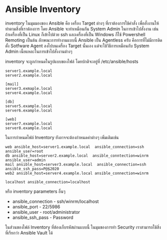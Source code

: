 # Ansible Inventory
inventory ในมุมมองของ Ansible คือ เครื่อง Target ต่างๆ ที่เราต้องการใช้คำสั่ง เพื่อสั่งงานให้ทำตามสิ่งที่เราต้องการ
โดย Ansible จะทำเหมือนกัน System Admin ในการเข้าไปสั่งงาน เช่น ถ้าเครื่องที่เป็น Linux ก็เข้าไปด้วย ssh และเครื่องที่เป็น Windows ก็ใช้ Powershell Remoting เป็นต้น
ลักษณะการทำงานแบบนี้ Ansible เป็น Agentless ครับ คือการที่ไม่มีการติดตั้ง Sotfware Agent ลงไปบนเครื่อง Target นั้นเอง แต่จะใช้วิธีการเหมือนกับ System Admin เนี้ยแหละในการเข้าไปสั่งงานต่างๆ 

inventory จะถูกกำหนดในรูปแบบของไฟล์ โดยปกติจะอยู่ที่ /etc/ansible/hosts
```
server1.example.local
server2.example.local

[mail]
server3.exmaple.local
server4.example.local

[db]
server5.example.local
server6.example.local

[web]
server7.example.local
server8.example.local
```

ในการกำหนดไฟล์ Inventory ยังอาจจะต้องกำหนดค่าต่างๆ เพิ่มเติมเช่น
```
web ansible_host=server1.example.local  ansible_connection=ssh  ansible_user=root
db ansible_host=server2.example.local  ansible_conntection=winrm  ansible_user=admin
mail ansible_host=server3.example.local  ansible_connection=ssh  ansible_ssh_pass=P@$2020
web2 ansible_host=server4.example.local ansible_connection=winrm 

localhost ansible_connection=localhost
```
หรือ inventory parameters อื่นๆ 
- ansible_connection - ssh/winrm/localhost
- ansible_port - 22/5986
- ansible_user - root/administrator
- ansible_ssh_pass - Password

ในส่วนของไฟล์​ Inventory ที่ต้องเก็บรหัสผ่านแบบนี้ ในมุมของการทำ Security เราสามารถใช้สิ่งที่เรียกว่า Ansible Vault ได้

